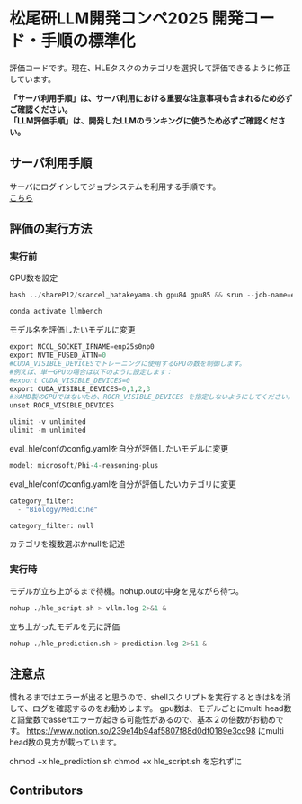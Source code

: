 # 松尾研LLM開発コンペ2025 開発コード・手順の標準化

評価コードです。現在、HLEタスクのカテゴリを選択して評価できるように修正しています。
  
**「サーバ利用手順」は、サーバ利用における重要な注意事項も含まれるため必ずご確認ください。**  
**「LLM評価手順」は、開発したLLMのランキングに使うため必ずご確認ください。**

## サーバ利用手順

サーバにログインしてジョブシステムを利用する手順です。  
[こちら](https://docs.google.com/document/d/16KKkFM8Sbqx0wgcCY4kBKR6Kik01T-jn892e_y67vbM/edit?tab=t.0)

## 評価の実行方法
### 実行前
GPU数を設定
```python
bash ../shareP12/scancel_hatakeyama.sh gpu84 gpu85 && srun --job-name=evaluate_phi4 --partition P12 --nodes=1 --nodelist osk-gpu[84] --gpus-per-node=1 --time=12:00:00 --pty bash -i
```
```python
conda activate llmbench
```

モデル名を評価したいモデルに変更
```python
export NCCL_SOCKET_IFNAME=enp25s0np0
export NVTE_FUSED_ATTN=0
#CUDA_VISIBLE_DEVICESでトレーニングに使用するGPUの数を制御します。
#例えば、単一GPUの場合は以下のように設定します：
#export CUDA_VISIBLE_DEVICES=0
export CUDA_VISIBLE_DEVICES=0,1,2,3
#※AMD製のGPUではないため、ROCR_VISIBLE_DEVICES を指定しないようにしてください。指定するとエラーになります。
unset ROCR_VISIBLE_DEVICES

ulimit -v unlimited
ulimit -m unlimited
```
eval_hle/confのconfig.yamlを自分が評価したいモデルに変更
```python
model: microsoft/Phi-4-reasoning-plus
```

eval_hle/confのconfig.yamlを自分が評価したいカテゴリに変更
```python
category_filter:
  - "Biology/Medicine"
```
```python
category_filter: null
```
カテゴリを複数選ぶかnullを記述

### 実行時
モデルが立ち上がるまで待機。nohup.outの中身を見ながら待つ。
```python
nohup ./hle_script.sh > vllm.log 2>&1 &
```
立ち上がったモデルを元に評価
```python
nohup ./hle_prediction.sh > prediction.log 2>&1 &
```

## 注意点
慣れるまではエラーが出ると思うので、shellスクリプトを実行するときは&を消して、ログを確認するのをお勧めします。
gpu数は、モデルごとにmulti head数と語彙数でassertエラーが起きる可能性があるので、基本２の倍数がお勧めです。
https://www.notion.so/239e14b94af5807f88d0df0189e3cc98 にmulti head数の見方が載っています。

chmod +x hle_prediction.sh
chmod +x hle_script.sh
を忘れずに
## Contributors

```
```

